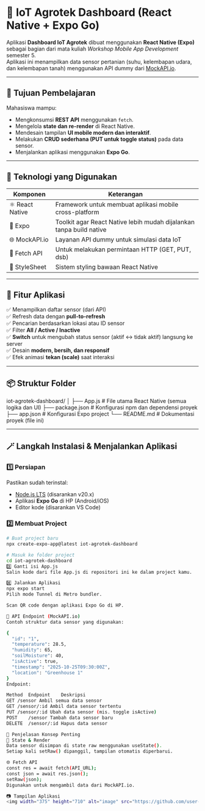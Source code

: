 # 🌾 IoT Agrotek Dashboard (React Native + Expo Go)

Aplikasi **Dashboard IoT Agrotek** dibuat menggunakan **React Native (Expo)** sebagai bagian dari mata kuliah *Workshop Mobile App Development* semester 5.  
Aplikasi ini menampilkan data sensor pertanian (suhu, kelembapan udara, dan kelembapan tanah) menggunakan API dummy dari [MockAPI.io](https://mockapi.io).

---

## 🎯 Tujuan Pembelajaran
Mahasiswa mampu:
- Mengkonsumsi **REST API** menggunakan `fetch`.
- Mengelola **state dan re-render** di React Native.
- Mendesain tampilan **UI mobile modern dan interaktif**.
- Melakukan **CRUD sederhana (PUT untuk toggle status)** pada data sensor.
- Menjalankan aplikasi menggunakan **Expo Go**.

---

## 🧱 Teknologi yang Digunakan
| Komponen | Keterangan |
|-----------|-------------|
| ⚛️ React Native | Framework untuk membuat aplikasi mobile cross-platform |
| 🚀 Expo | Toolkit agar React Native lebih mudah dijalankan tanpa build native |
| 🌐 MockAPI.io | Layanan API dummy untuk simulasi data IoT |
| 💾 Fetch API | Untuk melakukan permintaan HTTP (GET, PUT, dsb) |
| 🎨 StyleSheet | Sistem styling bawaan React Native |

---

## 🧩 Fitur Aplikasi
✅ Menampilkan daftar sensor (dari API)  
✅ Refresh data dengan **pull-to-refresh**  
✅ Pencarian berdasarkan lokasi atau ID sensor  
✅ Filter **All / Active / Inactive**  
✅ **Switch** untuk mengubah status sensor (aktif ↔ tidak aktif) langsung ke server  
✅ Desain **modern, bersih, dan responsif**  
✅ Efek animasi **tekan (scale)** saat interaksi

---

## 📦 Struktur Folder

iot-agrotek-dashboard/
│
├── App.js # File utama React Native (semua logika dan UI)
├── package.json # Konfigurasi npm dan dependensi proyek
├── app.json # Konfigurasi Expo project
└── README.md # Dokumentasi proyek (file ini)

---

## 🪄 Langkah Instalasi & Menjalankan Aplikasi

### 1️⃣ Persiapan
Pastikan sudah terinstal:
- [Node.js LTS](https://nodejs.org/) (disarankan v20.x)
- Aplikasi **Expo Go** di HP (Android/iOS)
- Editor kode (disarankan VS Code)

### 2️⃣ Membuat Project
```bash
# Buat project baru
npx create-expo-app@latest iot-agrotek-dashboard

# Masuk ke folder project
cd iot-agrotek-dashboard
3️⃣ Ganti isi App.js
Salin kode dari file App.js di repositori ini ke dalam project kamu.

4️⃣ Jalankan Aplikasi
npx expo start
Pilih mode Tunnel di Metro bundler.

Scan QR code dengan aplikasi Expo Go di HP.

🔌 API Endpoint (MockAPI.io)
Contoh struktur data sensor yang digunakan:

{
  "id": "1",
  "temperature": 28.5,
  "humidity": 65,
  "soilMoisture": 40,
  "isActive": true,
  "timestamp": "2025-10-25T09:30:00Z",
  "location": "Greenhouse 1"
}
Endpoint:

Method	Endpoint	Deskripsi
GET	/sensor	Ambil semua data sensor
GET	/sensor/:id	Ambil data sensor tertentu
PUT	/sensor/:id	Ubah data sensor (mis. toggle isActive)
POST	/sensor	Tambah data sensor baru
DELETE	/sensor/:id	Hapus data sensor

🧠 Penjelasan Konsep Penting
🔄 State & Render
Data sensor disimpan di state raw menggunakan useState().
Setiap kali setRaw() dipanggil, tampilan otomatis diperbarui.

🌐 Fetch API
const res = await fetch(API_URL);
const json = await res.json();
setRaw(json);
Digunakan untuk mengambil data dari MockAPI.io.

📷 Tampilan Aplikasi
<img width="375" height="710" alt="image" src="https://github.com/user-attachments/assets/d4681d51-5ee8-4e9b-ba75-d2fc526281e3" />

